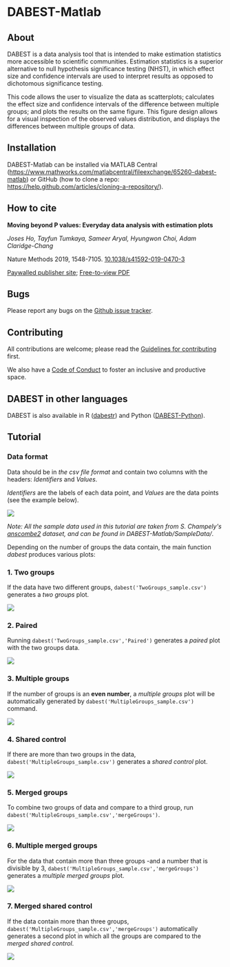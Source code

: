 # DABEST-Matlab

## About

DABEST is a data analysis tool that is intended to make estimation statistics more accessible to scientific communities. Estimation statistics is a superior alternative to null hypothesis significance testing (NHST), in which effect size and confidence intervals are used to interpret results as opposed to dichotomous significance testing.
 
This code allows the user to visualize the data as scatterplots; calculates the effect size and confidence intervals of the difference between multiple groups; and plots the results on the same figure. This figure design allows for a visual inspection of the observed values distribution, and displays the differences between multiple groups of data.

## Installation

DABEST-Matlab can be installed via MATLAB Central (https://www.mathworks.com/matlabcentral/fileexchange/65260-dabest-matlab) or GitHub (how to clone a repo: https://help.github.com/articles/cloning-a-repository/).

## How to cite

**Moving beyond P values: Everyday data analysis with estimation plots**

*Joses Ho, Tayfun Tumkaya, Sameer Aryal, Hyungwon Choi, Adam Claridge-Chang*

Nature Methods 2019, 1548-7105. [10.1038/s41592-019-0470-3](http://dx.doi.org/10.1038/s41592-019-0470-3)

[Paywalled publisher site](https://www.nature.com/articles/s41592-019-0470-3); [Free-to-view PDF](https://rdcu.be/bHhJ4)


## Bugs

Please report any bugs on the [Github issue tracker](https://github.com/ACCLAB/DABEST-Matlab/issues/new).


## Contributing

All contributions are welcome; please read the [Guidelines for contributing](https://github.com/ACCLAB/DABEST-Matlab/blob/master/CONTRIBUTING.md) first.

We also have a [Code of Conduct](https://github.com/ACCLAB/DABEST-Matlab/blob/master/CODE_OF_CONDUCT.md) to foster an inclusive and productive space.



## DABEST in other languages

DABEST is also available in R ([dabestr](https://github.com/ACCLAB/dabestr)) and Python ([DABEST-Python](https://github.com/ACCLAB/DABEST-Python)).


## Tutorial

### Data format

Data should be in *the csv file format* and contain two columns with the headers: *Identifiers* and *Values*.

*Identifiers* are the labels of each data point, and *Values* are the data points (see the example below).

![](https://github.com/ACCLAB/ContrastPlot_MATLAB/blob/master/SampleData/DataFormat.png)

*Note: All the sample data used in this tutorial are taken from S. Champely's  [anscombe2](https://www.rdocumentation.org/packages/PairedData/versions/0.9.9/topics/anscombe2) dataset, and can be found in DABEST-Matlab/SampleData/*.

Depending on the number of groups the data contain, the main function *dabest* produces various plots:

### 1. Two groups

If the data have two different groups, `dabest('TwoGroups_sample.csv')` generates a *two groups* plot.

![](https://github.com/ACCLAB/DABEST-Matlab/blob/master/SampleData/IndividualGroups/TwoGroups_sample.png)

### 2. Paired

Running `dabest('TwoGroups_sample.csv','Paired')` generates a *paired* plot with the two groups data.

![](https://github.com/ACCLAB/DABEST-Matlab/blob/master/SampleData/IndividualGroups/TwoGroupsPaired_sample.png)

### 3. Multiple groups

If the number of groups is an **even number**, a *multiple groups* plot will be automatically generated by `dabest('MultipleGroups_sample.csv')` command.  

![](https://github.com/ACCLAB/DABEST-Matlab/blob/master/SampleData/IndividualGroups/MultipleGroups.png)

### 4. Shared control

If there are more than two groups in the data, `dabest('MultipleGroups_sample.csv')` generates a *shared control* plot.

![](https://github.com/ACCLAB/DABEST-Matlab/blob/master/SampleData/IndividualGroups/SharedControls.png)

### 5. Merged groups

To combine two groups of data and compare to a third group, run `dabest('MultipleGroups_sample.csv','mergeGroups')`.

![](https://github.com/ACCLAB/DABEST-Matlab/blob/master/SampleData/MergedGroups/MergedGroups.png)

### 6. Multiple merged groups

For the data that contain more than three groups -and a number that is divisible by 3, `dabest('MultipleGroups_sample.csv','mergeGroups')` generates a *multiple merged groups* plot.

![](https://github.com/ACCLAB/DABEST-Matlab/blob/master/SampleData/MergedGroups/MultipleMergedGroups.png)

### 7. Merged shared control

If the data contain more than three groups, `dabest('MultipleGroups_sample.csv','mergeGroups')` automatically generates a second plot in which all the groups are compared to the *merged shared control*.

![](https://github.com/ACCLAB/DABEST-Matlab/blob/master/SampleData/MergedGroups/MergedSharedControl.png)
